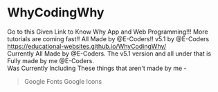 # WhyCodingWhy
Go to this Given Link to Know Why App and Web Programming!!! More tutorials are coming fast!! All Made by @E-Coders!! v5.1 by @E-Coders
https://educational-websites.github.io/WhyCodingWhy/
<br>Currently All Made by @E-Coders. The v5.1 version and all under that is Fully made by me @E-Coders.
<br>Was Currently Including These things that aren't made by me -<br>
> Google Fonts
> Google Icons
